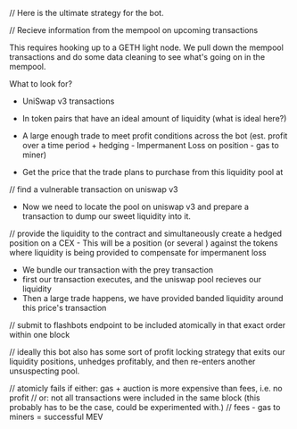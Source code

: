 // Here is the ultimate strategy for the bot.


// Recieve information from the mempool on upcoming transactions

This requires hooking up to a GETH light node. We pull down the mempool transactions and do some data cleaning to see what's going on in the mempool.

What to look for?

- UniSwap v3 transactions
- In token pairs that have an ideal amount of liquidity (what is ideal here?)
- A large enough trade to meet profit conditions across the bot (est. profit over a time period + hedging - Impermanent Loss on position - gas to miner)

- Get the price that the trade plans to purchase from this liquidity pool at

// find a vulnerable transaction on uniswap v3

- Now we need to locate the pool on uniswap v3 and prepare a transaction to dump our sweet liquidity into it.

// provide the liquidity to the contract and simultaneously create a hedged position on a CEX - This will be a position (or several ) against the tokens where liquidity is being provided to compensate for impermanent loss
 
 - We bundle our transaction with the prey transaction
 - first our transaction executes, and the uniswap pool recieves our liquidity
 - Then a large trade happens, we have provided banded liquidity around this price's transaction

// submit to flashbots endpoint to be included atomically in that exact order within one block


// ideally this bot also has some sort of profit locking strategy that exits our liquidity positions, unhedges profitably, and then re-enters another unsuspecting pool.

// atomicly fails if either: gas + auction is more expensive than fees, i.e. no profit
// or: not all transactions were included in the same block (this probably has to be the case, could be experimented with.)
// fees - gas to miners = successful MEV